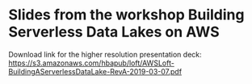 # Slides from the workshop Building Serverless Data Lakes on AWS #

Download link for the higher resolution presentation deck: https://s3.amazonaws.com/hbapub/loft/AWSLoft-BuildingAServerlessDataLake-RevA-2019-03-07.pdf  
